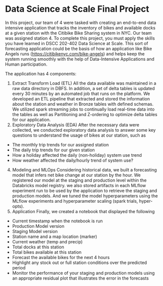 # Data Science at Scale Final Project

In this project, our team of 4 were tasked with creating an end-to-end data intensive application that tracks the inventory of bikes and available docks at a given station with the Citibike Bike Sharing system in NYC. Our team was assigned station 4. To complete this project, you must apply the skills you have learned in DSCC 202-402 Data Science at Scale. This sort of forecasting application could be the basis of how an application like Bike Angels runs (https://citibikenyc.com/bike-angels) and helps keep the system running smoothly with the
help of Data-Intensive Applications and Human participation.

The application has 4 components:
1. Extract Transform Load (ETL)
   All the data available was maintained in a raw data directory in DBFS. In addition, a set of delta tables is updated every 30 minutes by an automated job that runs on the platform. We developed an ETL pipeline that extracted and stored the information about the station and weather in Bronze tables with defined schemas. We utilized spark streaming jobs to continually load real-time data into the tables as well as Partitioning and Z-ordering to optimize delta tables for our application. 
3. Exploratory Data Analysis (EDA)
   After the necessary data were collected, we conducted exploratory data analysis to answer some key questions to understand the usage of bikes at our station, such as
- The monthly trip trends for our assigned station
- The daily trip trends for our given station
- How a holiday affected the daily (non-holiday) system use trend
- How weather affected the daily/hourly trend of system use?
4. Modeling and MLOps
  Considering historical data, we built a forecasting model that infers net bike change at our station by the hour. We registered our model at the staging and production level within the Databricks model registry. we also stored artifacts in each MLflow experiment run to be used by the application to retrieve the staging and production models. And we tuned the model hyperparameters using the MLflow experiments and hyperparameter scaling (spark trials, hyper-opts).
5. Application
  Finally, we created a notebook that displayed the following
- Current timestamp when the notebook is run 
- Production Model version
- Staging Model version
- Station name and a map location (marker)
- Current weather (temp and precip)
- Total docks at this station
- Total bikes available at this station
- Forecast the available bikes for the next 4 hours
- Highlight any stock out or full station conditions over the predicted period
- Monitor the performance of your staging and production models using an appropriate residual plot that illustrates the error in the forecasts


